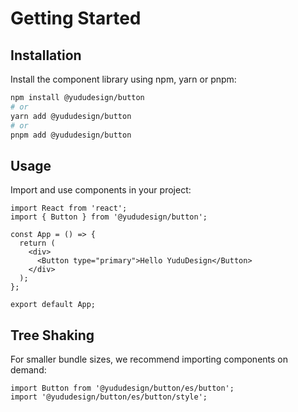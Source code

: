 # Getting Started

## Installation

Install the component library using npm, yarn or pnpm:

```bash
npm install @yududesign/button
# or
yarn add @yududesign/button  
# or
pnpm add @yududesign/button
```

## Usage

Import and use components in your project:

```tsx
import React from 'react';
import { Button } from '@yududesign/button';

const App = () => {
  return (
    <div>
      <Button type="primary">Hello YuduDesign</Button>
    </div>
  );
};

export default App;
```

## Tree Shaking

For smaller bundle sizes, we recommend importing components on demand:

```tsx
import Button from '@yududesign/button/es/button';
import '@yududesign/button/es/button/style';
```